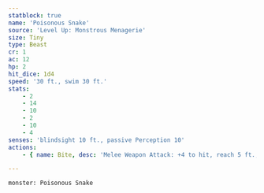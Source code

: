 ```yaml
---
statblock: true
name: 'Poisonous Snake'
source: 'Level Up: Monstrous Menagerie'
size: Tiny
type: Beast
cr: 1
ac: 12
hp: 2
hit_dice: 1d4
speed: '30 ft., swim 30 ft.'
stats:
    - 2
    - 14
    - 10
    - 2
    - 10
    - 4
senses: 'blindsight 10 ft., passive Perception 10'
actions:
    - { name: Bite, desc: 'Melee Weapon Attack: +4 to hit, reach 5 ft., one target. Hit: 1 piercing damage and the target makes a DC 10 Constitution saving throw, taking 5 (2d4) poison damage on a failure or half damage on a success.' }

---
```

```statblock
monster: Poisonous Snake
```
